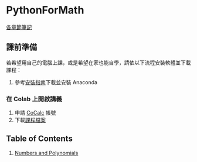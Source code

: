 # PythonForMath

[各章節筆記](https://hackmd.io/@phonchi/PythonforHS)

## 課前準備
若希望用自己的電腦上課，或是希望在家也能自學，請依以下流程安裝軟體並下載課程：  
1. 參考[安裝指南]()下載並安裝 Anaconda

### 在 Colab 上開啟講義
1. 申請 [CoCalc](https://cocalc.com/app) 帳號
2. 下載[課程檔案](https://github.com/jephianlin/outreach/raw/master/Sage4HS/Sage4HS.zip)


## Table of Contents
1. [Numbers and Polynomials](01-Numbers-and-Polynomials.ipynb)
